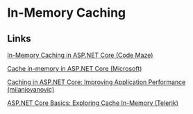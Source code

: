 ﻿# In-Memory Caching

## Links 

[In-Memory Caching in ASP.NET Core (Code Maze)](https://code-maze.com/aspnetcore-in-memory-caching/)

[Cache in-memory in ASP.NET Core (Microsoft)](https://learn.microsoft.com/en-us/aspnet/core/performance/caching/memory)

[Caching in ASP.NET Core: Improving Application Performance (milanjovanovic)](https://www.milanjovanovic.tech/blog/caching-in-aspnetcore-improving-application-performance)

[ASP.NET Core Basics: Exploring Cache In-Memory (Telerik)](https://www.telerik.com/blogs/aspnet-core-basics-exploring-cache-memory)
